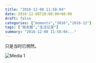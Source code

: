 ```yaml
---
title: "2016-12-08 11:58:04"
date: 2016-12-08T10:00:00+08:00
draft: false
categories: ["moments","2016","2016-12"]
tags: ["朋友圈","生活记录"]
summary: "2016-12-08 11:58:04..."
---
```


只是当时已惘然。

![Media 1](/Moments/photos/2016-12-08/201612081158040.jpg)

